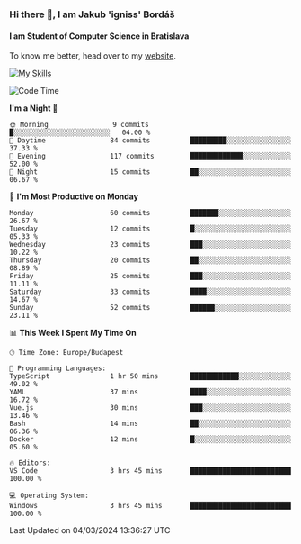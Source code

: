### Hi there 👋, I am Jakub 'igniss' Bordáš

#### I am Student of Computer Science in Bratislava
To know me better, head over to my [website](https://bordas.sk).

[![My Skills](https://skillicons.dev/icons?i=js,html,css,figma,svelte,java,kotlin,python,postgresql,typescript,nest,nodejs)](https://bordas.sk)


<!--START_SECTION:waka-->
![Code Time](http://img.shields.io/badge/Code%20Time-1%2C416%20hrs%2053%20mins-blue)

**I'm a Night 🦉** 

```text
🌞 Morning                9 commits           █░░░░░░░░░░░░░░░░░░░░░░░░   04.00 % 
🌆 Daytime                84 commits          █████████░░░░░░░░░░░░░░░░   37.33 % 
🌃 Evening                117 commits         █████████████░░░░░░░░░░░░   52.00 % 
🌙 Night                  15 commits          ██░░░░░░░░░░░░░░░░░░░░░░░   06.67 % 
```
📅 **I'm Most Productive on Monday** 

```text
Monday                   60 commits          ███████░░░░░░░░░░░░░░░░░░   26.67 % 
Tuesday                  12 commits          █░░░░░░░░░░░░░░░░░░░░░░░░   05.33 % 
Wednesday                23 commits          ███░░░░░░░░░░░░░░░░░░░░░░   10.22 % 
Thursday                 20 commits          ██░░░░░░░░░░░░░░░░░░░░░░░   08.89 % 
Friday                   25 commits          ███░░░░░░░░░░░░░░░░░░░░░░   11.11 % 
Saturday                 33 commits          ████░░░░░░░░░░░░░░░░░░░░░   14.67 % 
Sunday                   52 commits          ██████░░░░░░░░░░░░░░░░░░░   23.11 % 
```


📊 **This Week I Spent My Time On** 

```text
🕑︎ Time Zone: Europe/Budapest

💬 Programming Languages: 
TypeScript               1 hr 50 mins        ████████████░░░░░░░░░░░░░   49.02 % 
YAML                     37 mins             ████░░░░░░░░░░░░░░░░░░░░░   16.72 % 
Vue.js                   30 mins             ███░░░░░░░░░░░░░░░░░░░░░░   13.46 % 
Bash                     14 mins             ██░░░░░░░░░░░░░░░░░░░░░░░   06.36 % 
Docker                   12 mins             █░░░░░░░░░░░░░░░░░░░░░░░░   05.60 % 

🔥 Editors: 
VS Code                  3 hrs 45 mins       █████████████████████████   100.00 % 

💻 Operating System: 
Windows                  3 hrs 45 mins       █████████████████████████   100.00 % 
```


 Last Updated on 04/03/2024 13:36:27 UTC
<!--END_SECTION:waka-->
